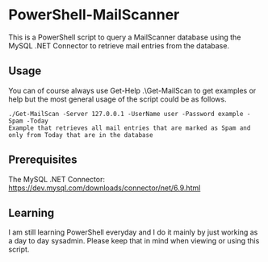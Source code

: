 # PowerShell-MailScanner
This is a PowerShell script to query a MailScanner database using the MySQL .NET Connector to retrieve mail entries from the database.

## Usage
You can of course always use Get-Help .\Get-MailScan to get examples or help but the most general usage of the script could be as follows. 

```
./Get-MailScan -Server 127.0.0.1 -UserName user -Password example -Spam -Today
Example that retrieves all mail entries that are marked as Spam and only from Today that are in the database
```

## Prerequisites
The MySQL .NET Connector: https://dev.mysql.com/downloads/connector/net/6.9.html

## Learning
I am still learning PowerShell everyday and I do it mainly by just working as a day to day sysadmin. Please keep that in mind when viewing or using this script. 
